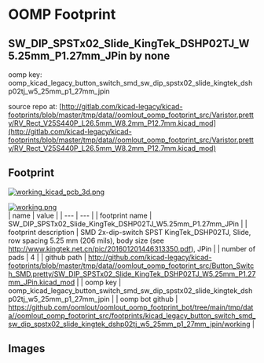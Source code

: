 # OOMP Footprint  
## SW_DIP_SPSTx02_Slide_KingTek_DSHP02TJ_W5.25mm_P1.27mm_JPin  by none  
  
oomp key: oomp_kicad_legacy_button_switch_smd_sw_dip_spstx02_slide_kingtek_dshp02tj_w5_25mm_p1_27mm_jpin  
  
source repo at: [http://gitlab.com/kicad-legacy/kicad-footprints/blob/master/tmp/data//oomlout_oomp_footprint_src/Varistor.pretty/RV_Rect_V25S440P_L26.5mm_W8.2mm_P12.7mm.kicad_mod](http://gitlab.com/kicad-legacy/kicad-footprints/blob/master/tmp/data//oomlout_oomp_footprint_src/Varistor.pretty/RV_Rect_V25S440P_L26.5mm_W8.2mm_P12.7mm.kicad_mod)  
## Footprint  
  
[![working_kicad_pcb_3d.png](working_kicad_pcb_3d_600.png)](working_kicad_pcb_3d.png)  
  
[![working.png](working_600.png)](working.png)  
| name | value | 
| --- | --- | 
| footprint name | SW_DIP_SPSTx02_Slide_KingTek_DSHP02TJ_W5.25mm_P1.27mm_JPin | 
| footprint description | SMD 2x-dip-switch SPST KingTek_DSHP02TJ, Slide, row spacing 5.25 mm (206 mils), body size  (see http://www.kingtek.net.cn/pic/201601201446313350.pdf), JPin | 
| number of pads | 4 | 
| github path | http://github.com/kicad-legacy/kicad-footprints/blob/master/tmp/data//oomlout_oomp_footprint_src/Button_Switch_SMD.pretty/SW_DIP_SPSTx02_Slide_KingTek_DSHP02TJ_W5.25mm_P1.27mm_JPin.kicad_mod | 
| oomp key | oomp_kicad_legacy_button_switch_smd_sw_dip_spstx02_slide_kingtek_dshp02tj_w5_25mm_p1_27mm_jpin | 
| oomp bot github | https://github.com/oomlout/oomlout_oomp_footprint_bot/tree/main/tmp/data//oomlout_oomp_footprint_src/footprints/kicad_legacy_button_switch_smd_sw_dip_spstx02_slide_kingtek_dshp02tj_w5_25mm_p1_27mm_jpin/working | 
## Images  
